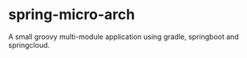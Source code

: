# spring-micro-arch
A small groovy multi-module application using gradle, springboot and springcloud.
